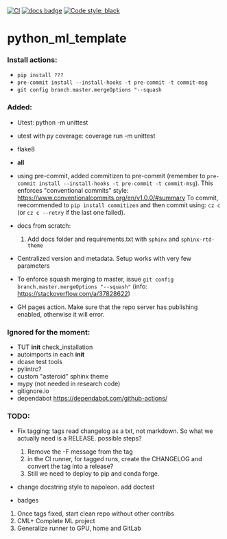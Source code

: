 [![CI](https://github.com/andres-fr/python_ml_template/workflows/CI/badge.svg)](https://github.com/andres-fr/python_ml_template/actions?query=workflow%3ACI)
[![docs badge](https://img.shields.io/badge/docs-latest-blue)](https://andres-fr.github.io/python_ml_template/)
[![Code style: black](https://img.shields.io/badge/code%20style-black-000000.svg)](https://github.com/psf/black)


# python_ml_template

### Install actions:

* `pip install ???`
* `pre-commit install --install-hooks -t pre-commit -t commit-msg`
* `git config branch.master.mergeOptions "--squash`

### Added:

* Utest: python -m unittest
* utest with py coverage: coverage run -m unittest
* flake8
* __all__
* using pre-commit, added commitizen to pre-commit (remember to `pre-commit install --install-hooks -t pre-commit -t commit-msg`). This enforces "conventional commits" style: https://www.conventionalcommits.org/en/v1.0.0/#summary To commit, reecommended to `pip install commitizen` and then commit using: `cz c` (or `cz c --retry` if the last one failed).

* docs from scratch:
  1. Add docs folder and requirements.txt with `sphinx` and `sphinx-rtd-theme`
* Centralized version and metadata. Setup works with very few parameters

* To enforce squash merging to master, issue `git config branch.master.mergeOptions "--squash"` (info: https://stackoverflow.com/a/37828622)

* GH pages action. Make sure that the repo server has publishing enabled, otherwise it will error.


### Ignored for the moment:
* TUT __init__ check_installation
* autoimports in each __init__
* dcase test tools
* pylintrc?
* custom "asteroid" sphinx theme
* mypy (not needed in research code)
* gitignore.io
* dependabot https://dependabot.com/github-actions/

### TODO:


* Fix tagging: tags read changelog as a txt, not markdown. So what we actually need is a RELEASE. possible steps?
  1. Remove the -F message from the tag
  2. in the CI runner, for tagged runs, create the CHANGELOG and convert the tag into a release?
  3. Still we need to deploy to pip and conda forge.

* change docstring style to napoleon. add doctest
* badges

1. Once tags fixed, start clean repo without other contribs
2. CML+ Complete ML project
3. Generalize runner to GPU, home and GitLab

